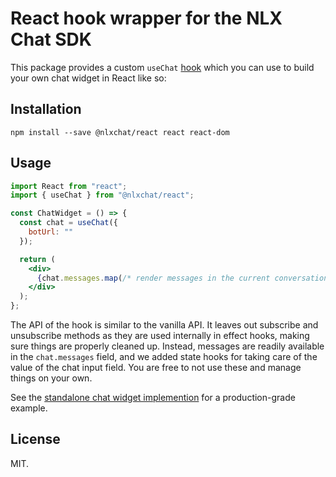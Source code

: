 # React hook wrapper for the NLX Chat SDK

This package provides a custom `useChat` [hook](https://reactjs.org/docs/hooks-intro.html) which you can use to build your own chat widget in React like so:

## Installation

`npm install --save @nlxchat/react react react-dom`

## Usage

```jsx
import React from "react";
import { useChat } from "@nlxchat/react";

const ChatWidget = () => {
  const chat = useChat({
    botUrl: ""
  });

  return (
    <div>
      {chat.messages.map(/* render messages in the current conversation */)}
    </div>
  );
};
```

The API of the hook is similar to the vanilla API. It leaves out subscribe and unsubscribe methods as they are used internally in effect hooks, making sure things are properly cleaned up. Instead, messages are readily available in the `chat.messages` field, and we added state hooks for taking care of the value of the chat input field. You are free to not use these and manage things on your own.

See the [standalone chat widget implemention](https://github.com/nlxai/chat-sdk/blob/master/packages/widget/src/index.tsx) for a production-grade example.

## License

MIT.
